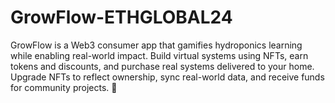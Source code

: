 # GrowFlow-ETHGLOBAL24
GrowFlow is a Web3 consumer app that gamifies hydroponics learning while enabling real-world impact. Build virtual systems using NFTs, earn tokens and discounts, and purchase real systems delivered to your home. Upgrade NFTs to reflect ownership, sync real-world data, and receive funds for community projects. 🌱
